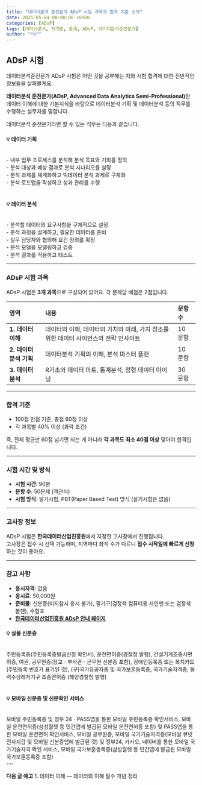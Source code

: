 ```yaml
---
title: "데이터분석 준전문가 ADsP 시험 과목과 합격 기준 소개"
date: 2025-05-04 00:00:00 +0900
categories: [ADsP]
tags: [데이터분석, 자격증, 통계, ADsP, 데이터분석준전문가]
author: "*o^"
---
```


## ADsP 시험

데이터분석준전문가 ADsP 시험은 어떤 것을 공부해는 지와 시험 합격에 대한 전반적인 정보들을 살펴볼게요.

<span class="text-blue"><strong>데이터분석 준전문가(ADsP, Advanced Data Analytics Semi-Professional)</strong></span>란 데이터 이해에 대한 기본지식을 바탕으로 데이터분석 기획 및 데이터분석 등의 직무를 수행하는 실무자를 말합니다. 

데이터분석 준전문가라면 할 수 있는 직무는 다음과 같습니다.

<div class="memo-box">
<h4>💡 데이터 기획</h4><br>
- 내부 업무 프로세스를 분석해 분석 목표와 기회를 정의<br>
- 분석 대상과 예상 결과로 분석 시나리오를 설정<br>
- 분석 과제를 체계화하고 빅데이터 분석 과제로 구체화<br>
- 분석 로드맵을 작성하고 성과 관리를 수행<br><br>
<h4>💡 데이터 분석</h4><br>
- 분석할 데이터의 요구사항을 구체적으로 설정<br>
- 분석 과정을 설계하고, 필요한 데이터를 준비<br>
- 실무 담당자와 협의해 요건 정의를 확정<br>
- 분석 모델을 모델링하고 검증<br>
- 분석 결과를 적용하고 테스트
</div>

---

### ADsP 시험 과목

ADsP 시험은 <span class="text-blue"><strong>3개 과목</strong></span>으로 구성되어 있어요. 각 문제당 배점은 2점입니다.

| 영역 | 내용 | 문항 수 |
| :-- | :-- | :-- |
| **1. 데이터 이해** | 데이터의 이해, 데이터의 가치와 미래, 가치 창조를 위한 데이터 사이언스와 전략 인사이트 | 10 문항 |
| **2. 데이터 분석 기획** | 데이터분석 기획의 이해, 분석 마스터 플랜 | 10 문항 |
| **3. 데이터 분석** | R기초와 데이터 마트, 통계분석, 정형 데이터 마이닝 | 30 문항 |

---

### 합격 기준

- 100점 만점 기준, 총점 60점 이상
- 각 과목별 40% 이상 (과락 조건)

즉, 전체 평균만 60점 넘기면 되는 게 아니라 <span class="text-red"><strong>각 과목도 최소 40점 이상</strong></span> 맞아야 합격입니다.

---

### 시험 시간 및 방식

- **시험 시간**: 90분
- **문항 수**: 50문제 (객관식)
- **시험 방식**: 필기시험, PBT(Paper Based Test) 방식 (실기시험은 없음)

---

### 고사장 정보

ADsP 시험은 <span class="text-blue"><strong>한국데이터산업진흥원</strong></span>에서 지정한 고사장에서 진행됩니다.  
고사장은 접수 시 선택 가능하며, 지역마다 좌석 수가 다르니 **접수 시작일에 빠르게 신청**하는 것이 좋아요.

---

### 참고 사항

- **응시자격**: 없음
- **응시료**: 50,000원 
- **준비물**: 신분증(미지참시 응시 불가), 필기구(검정색 컴퓨터용 사인펜 또는 검정색 볼펜), 수험표
- **[한국데이터산업진흥원 ADsP 안내 페이지](https://www.dataq.or.kr/www/sub/a_06.do)**

<div class="green-tip">
<h4>💡 실물 신분증</h4><br>
주민등록증(주민등록증발급신청 확인서), 운전면허증(경찰청 발행), 건설기계조종사면허증, 여권, 공무원증(장교ㆍ부사관ㆍ군무원 신분증 포함), 장애인등록증 또는 복지카드(주민등록 번호가 표기된 것), (구)국가유공자증 및 국가보훈등록증, 국가기술자격증, 동력수상레저기구 조종면허증 (해양경찰청 발행)<br><br>
<h4>💡 모바일 신분증 및 신분확인 서비스</h4><br>
모바일 주민등록증 및 정부 24ㆍPASS앱을 통한 모바일 주민등록증 확인서비스, 모바일 운전면허증(삼성월렛 등 민간앱에 발급된 모바일 운전면허증 포함) 및 PASS앱을 통한 모바일 운전면허 확인서비스, 모바일 공무원증, 모바일 국가기술자격증(모바일 큐넷 전자지갑 및 모바일 신분증앱에 발급된 것) 및 정부24, 카카오, 네이버를 통한 모바일 국가기술자격 확인 서비스, 모바일 국가보훈등록증(삼성월렛 등 민간앱에 발급된 모바일 국가보훈등록증 포함)
</div>
---

**다음 글 예고** 1. 데이터 이해 — 데이터의 이해 필수 개념 정리

<br><br>
